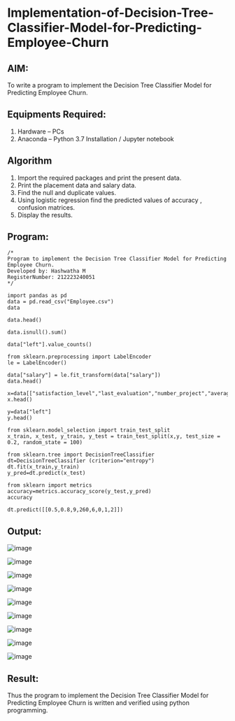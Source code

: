 # Implementation-of-Decision-Tree-Classifier-Model-for-Predicting-Employee-Churn

## AIM:
To write a program to implement the Decision Tree Classifier Model for Predicting Employee Churn.

## Equipments Required:
1. Hardware – PCs
2. Anaconda – Python 3.7 Installation / Jupyter notebook

## Algorithm
1. Import the required packages and print the present data.
2. Print the placement data and salary data.
3. Find the null and duplicate values.
4. Using logistic regression find the predicted values of accuracy , confusion matrices.
5. Display the results.

## Program:
```
/*
Program to implement the Decision Tree Classifier Model for Predicting Employee Churn.
Developed by: Hashwatha M
RegisterNumber: 212223240051
*/
```
```
import pandas as pd
data = pd.read_csv("Employee.csv")
data

data.head()

data.isnull().sum()

data["left"].value_counts()

from sklearn.preprocessing import LabelEncoder
le = LabelEncoder()

data["salary"] = le.fit_transform(data["salary"])
data.head()

x=data[["satisfaction_level","last_evaluation","number_project","average_montly_hours","time_spend_company","Work_accident","promotion_last_5years","salary"]]
x.head()

y=data["left"]
y.head()

from sklearn.model_selection import train_test_split
x_train, x_test, y_train, y_test = train_test_split(x,y, test_size = 0.2, random_state = 100)

from sklearn.tree import DecisionTreeClassifier
dt=DecisionTreeClassifier (criterion="entropy")
dt.fit(x_train,y_train)
y_pred=dt.predict(x_test)

from sklearn import metrics
accuracy=metrics.accuracy_score(y_test,y_pred)
accuracy

dt.predict([[0.5,0.8,9,260,6,0,1,2]])

```
## Output:

![image](https://github.com/user-attachments/assets/62e3607f-a01d-4d1e-8c97-b14f83f4efe4)

![image](https://github.com/user-attachments/assets/b3b4577a-b0f7-4ea7-a486-d0abd2e1b341)

![image](https://github.com/user-attachments/assets/9d7c3f38-cc62-418e-9d93-e9df46f3679d)

![image](https://github.com/user-attachments/assets/df8aa6a6-69c8-4a9a-85d0-0e701a375d78)

![image](https://github.com/user-attachments/assets/574b4063-5e49-4026-8d89-25dd1d6ae106)

![image](https://github.com/user-attachments/assets/1bc0f440-ab84-4fcb-b22c-36ebef345f19)

![image](https://github.com/user-attachments/assets/e082f996-855c-437d-b9dc-171605c6ceff)

![image](https://github.com/user-attachments/assets/6c90e516-d99d-450e-86f9-86028b3af70f)

![image](https://github.com/user-attachments/assets/7b638c9c-f71f-4866-a03b-7ef4d0d0562f)

## Result:
Thus the program to implement the  Decision Tree Classifier Model for Predicting Employee Churn is written and verified using python programming.
